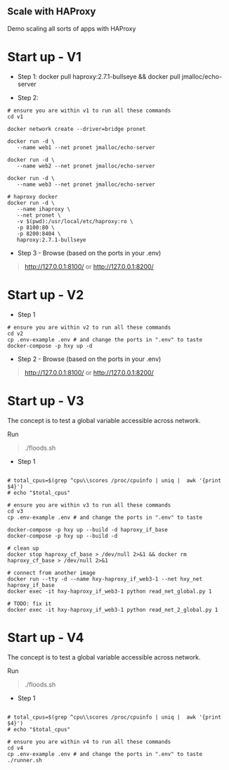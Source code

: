 ## Scale with HAProxy
Demo scaling all sorts of apps with HAProxy

# Start up - V1
- Step 1:
 docker pull haproxy:2.7.1-bullseye && docker pull jmalloc/echo-server

- Step 2:
```shell
# ensure you are within v1 to run all these commands
cd v1

docker network create --driver=bridge pronet

docker run -d \
   --name web1 --net pronet jmalloc/echo-server
   
docker run -d \
   --name web2 --net pronet jmalloc/echo-server
   
docker run -d \
   --name web3 --net pronet jmalloc/echo-server

# haproxy docker
docker run -d \
   --name ihaproxy \
   --net pronet \
   -v $(pwd):/usr/local/etc/haproxy:ro \
   -p 8100:80 \
   -p 8200:8404 \
   haproxy:2.7.1-bullseye
```

- Step 3 - Browse (based on the ports in your .env)
> http://127.0.0.1:8100/ or http://127.0.0.1:8200/


# Start up - V2
- Step 1
```shell
# ensure you are within v2 to run all these commands
cd v2
cp .env-example .env # and change the ports in ".env" to taste
docker-compose -p hxy up -d
```

- Step 2 - Browse (based on the ports in your .env)
> http://127.0.0.1:8100/ or http://127.0.0.1:8200/


#  Start up - V3
The concept is to test a global variable accessible across network.

Run
   > ./floods.sh

- Step 1
```shell

# total_cpus=$(grep ^cpu\\scores /proc/cpuinfo | uniq |  awk '{print $4}')
# echo "$total_cpus"

# ensure you are within v3 to run all these commands
cd v3
cp .env-example .env # and change the ports in ".env" to taste

docker-compose -p hxy up --build -d haproxy_if_base
docker-compose -p hxy up --build -d

# clean up
docker stop haproxy_cf_base > /dev/null 2>&1 && docker rm haproxy_cf_base > /dev/null 2>&1

# connect from another image
docker run --tty -d --name hxy-haproxy_if_web3-1 --net hxy_net haproxy_if_base
docker exec -it hxy-haproxy_if_web3-1 python read_net_global.py 1

# TODO: fix it
docker exec -it hxy-haproxy_if_web3-1 python read_net_2_global.py 1
```

#  Start up - V4
The concept is to test a global variable accessible across network.

Run
   > ./floods.sh

- Step 1
```shell

# total_cpus=$(grep ^cpu\\scores /proc/cpuinfo | uniq |  awk '{print $4}')
# echo "$total_cpus"

# ensure you are within v4 to run all these commands
cd v4
cp .env-example .env # and change the ports in ".env" to taste
./runner.sh
```